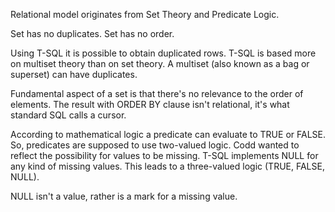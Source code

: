Relational model originates from Set Theory and Predicate Logic.

Set has no duplicates.
Set has no order.

Using T-SQL it is possible to obtain duplicated rows.
T-SQL is based more on multiset theory than on set theory.
A multiset (also known as a bag or superset) can have duplicates.

Fundamental aspect of a set is that there's no relevance to the order of elements.
The result with ORDER BY clause isn't relational, it's what standard SQL calls a cursor.

According to mathematical logic a predicate can evaluate to TRUE or FALSE.
So, predicates are supposed to use two-valued logic.
Codd wanted to reflect the possibility for values to be missing.
T-SQL implements NULL for any kind of missing values.
This leads to a three-valued logic (TRUE, FALSE, NULL).

NULL isn't a value, rather is a mark for a missing value.